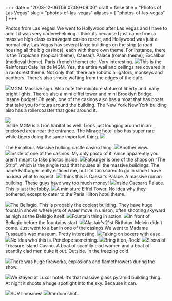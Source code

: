 +++
date = "2008-12-06T09:07:00+09:00"
draft = false
title = "Photos of Las Vegas"
slug = "photos-of-las-vegas"
aliases = [
	"photos-of-las-vegas"
]
+++

[](/travel-blog/images/2010/10/dscf0049.jpg)

Photos from Las Vegas! We went to Hollywood after Las Vegas and I have to admit it was very underwhelming. I think its because I just came from a massive high class extravagant casino resort, and Hollywood was just a normal city. Las Vegas has several large buildings on the strip (a road housing all the big casinos), each with there own theme. For instance, there is the Tropicana (tropical theme), Caesar’s Palace (roman theme), Excalibur (medieval theme), Paris (french theme) etc. Very interesting.
![](/travel-blog/images/2010/10/dscf0049.jpg)This is the Rainforest Cafe inside MGM. Yes, the entire wall and ceilings are covered in a rainforest theme. Not only that, there are robotic alligators, monkeys and panthers. There’s also smoke wafting from the edges of the cafe.


![](/travel-blog/images/2010/10/dscf0040.jpg)MGM. Massive sign. Also note the minature statue of liberty and many bright lights. There’s also a mini eiffel tower and mini Brooklyn Bridge. Insane budget! Oh yeah, one of the casinos also has a moat that has boats that take you for tours around the building. The New York New York building also has a rollercoaster that goes around it.  
  
![](/travel-blog/images/2010/10/dscf0042.jpg?w=300)  
Inside MGM is a Lion habitat as well. Lions just lounging around in an enclosed area near the entrance. The Mirage hotel also has super rare white tigers doing the same important thing.
![](/travel-blog/images/2010/10/dscf0039.jpg)

The Excalibur. Massive hulking castle casino thing.
![](/travel-blog/images/2010/10/dscf0037.jpg)Another view.  
![](/travel-blog/images/2010/10/dscf0036.jpg)Inside of one of the casinos. My only photo of it, since apparently you aren’t meant to take photos inside. 
![](/travel-blog/images/2010/10/dscf0046.jpg)Fatburger is one of the shops on “The Strip”, which is the single road that houses all the massive buildings. The name Fatburger really enticed me, but I’m too scared to go in since I have no idea what to expect.
![](/travel-blog/images/2010/10/dscf0047.jpg)I think this is Caesar’s Palace. A massive roman building. These guys have way too much money!
![](/travel-blog/images/2010/10/dscf0053.jpg?w=300)Inside Caesar’s Palace. This is just the lobby.
![](/travel-blog/images/2010/10/dscf0048.jpg?w=225)A miniature Eiffel Tower. No idea why they bothered, except to cater to the Paris Hilton hotel theme.

![](/travel-blog/images/2010/10/dscf0050.jpg?w=300)The Bellagio. This is probably the coolest building. They have huge fountain shows where jets of water move in unison, often shooting skyward as high as the Bellagio itself.
![](/travel-blog/images/2010/10/dscf0005.jpg)Fountain thing in action.[](/travel-blog/images/2010/10/dscf0002.jpg)[](/travel-blog/images/2010/10/dscf0002.jpg)
![](/travel-blog/images/2010/10/dscf0002.jpg?w=225)In front of Bellagio before the fountains start.
![](/travel-blog/images/2010/10/dscf0054.jpg?w=300)Alastair’s 21st Birthday. Melvin didn’t come. Just went to a bar in one of the casinos.We went to Madame Tussaud’s wax museum. Pretty interesting.
![](/travel-blog/images/2010/10/dscf0015.jpg)Taking on boxers with ease.  
![](/travel-blog/images/2010/10/dscf0014.jpg)No idea who this is. Penelope something.[](/travel-blog/images/2010/10/dscf0012.jpg)
![](/travel-blog/images/2010/10/dscf0012.jpg?w=300)Bring it on, Rock!
![](/travel-blog/images/2010/10/dscf0026.jpg?w=300)Sirens of Treasure Island Casino. A boat of scantily clad women and a boat of scantily clad men duke it out. Outside. In the freezing cold.  
  

![](/travel-blog/images/2010/10/dscf0030.jpg?w=300)There was huge fireworks, explosions and flamethrowers during the show.  
  

![](/travel-blog/images/2010/10/dscf0043.jpg?w=300)We stayed at Luxor hotel. It’s that massive glass pyramid building thing. At night it shoots a huge spotlight into the sky. Because it can.  

![](/travel-blog/images/2010/10/dscf00371.jpg?w=300)SUV limosines!
![](/travel-blog/images/2010/10/dscf00492.jpg?w=225)Random shot..
